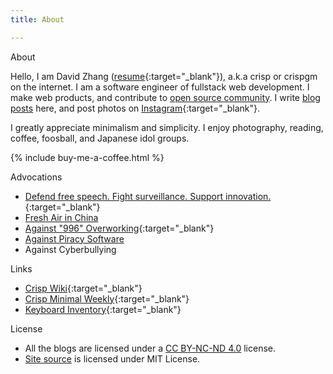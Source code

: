 ```yaml
---
title: About

---
```


<div class="page-title">About</div>

Hello, I am David Zhang ([resume](/resume/){:target="_blank"}), a.k.a crisp or crispgm on the internet.
I am a software engineer of fullstack web development.
I make web products, and contribute to [open source community](/project.html).
I write [blog posts](/blog.html) here, and post photos on [Instagram](https://instagram.com/crispgm){:target="_blank"}.

I greatly appreciate minimalism and simplicity. I enjoy photography, reading, coffee, foosball, and Japanese idol groups.

{% include buy-me-a-coffee.html %}

<div class="page-title">Advocations</div>

* [Defend free speech. Fight surveillance. Support innovation.](https://act.eff.org/){:target="_blank"}
* [Fresh Air in China](/page/environment-pollution-in-a-photographer-view.html)
* [Against "996" Overworking](https://996.icu/){:target="_blank"}
* [Against Piracy Software](/page/piracy-software-or-app.html)
* Against Cyberbullying

<div class="page-title">Links</div>

* [Crisp Wiki](https://crispgm.github.io/wiki-base/){:target="_blank"}
* [Crisp Minimal Weekly](https://crispgm.github.io/weekly/){:target="_blank"}
* [Keyboard Inventory](/keyboard.html){:target="_blank"}

<div class="page-title">License</div>

* All the blogs are licensed under a [CC BY-NC-ND 4.0](http://creativecommons.org/licenses/by-nc-nd/4.0/) license.
* [Site source](https://github.com/crispgm/crispgm.com) is licensed under MIT License.
